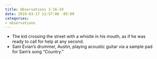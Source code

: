 ```yaml
---
title: Observations 3-16-19
date: 2019-03-17 13:57:00 -05:00
categories:
- observations
---
```


- The kid crossing the street with a whistle in his mouth, as if he was ready to call for help at any second.
- Sam Evian’s drummer, Austin, playing acoustic guitar via a sample pad for Sam’s song “Country.”